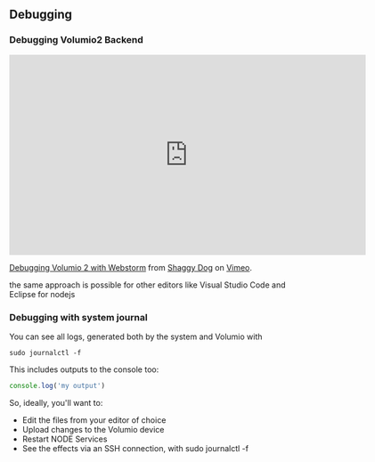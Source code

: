## Debugging

### Debugging Volumio2 Backend

<iframe src="https://player.vimeo.com/video/175284169" width="640" height="360" frameborder="0" webkitallowfullscreen mozallowfullscreen allowfullscreen></iframe>
<p><a href="https://vimeo.com/175284169">Debugging Volumio 2 with Webstorm</a> from <a href="https://vimeo.com/skikirkwood">Shaggy Dog</a> on <a href="https://vimeo.com">Vimeo</a>.</p>

the same approach is possible for other editors like Visual Studio Code and Eclipse for nodejs

### Debugging with system journal

You can see all logs, generated both by the system and Volumio with

```shell
sudo journalctl -f
```

This includes outputs to the console too:

```javascript
console.log('my output')
```

So, ideally, you'll want to:

* Edit the files from your editor of choice
* Upload changes to the Volumio device
* Restart NODE Services
* See the effects via an SSH connection, with sudo journalctl -f
